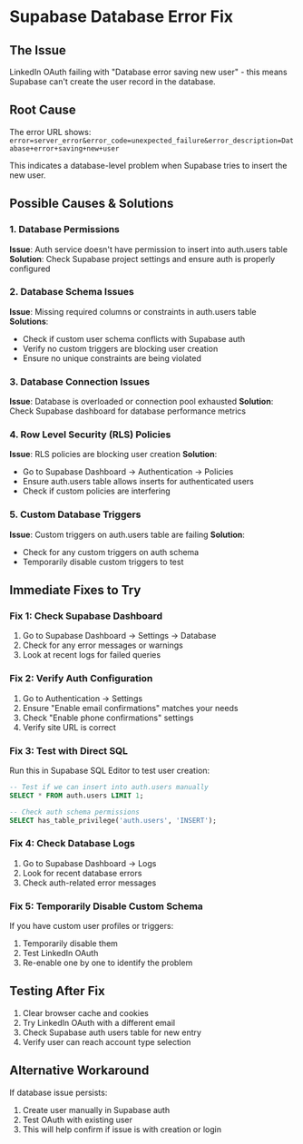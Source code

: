 # Supabase Database Error Fix

## The Issue
LinkedIn OAuth failing with "Database error saving new user" - this means Supabase can't create the user record in the database.

## Root Cause
The error URL shows: `error=server_error&error_code=unexpected_failure&error_description=Database+error+saving+new+user`

This indicates a database-level problem when Supabase tries to insert the new user.

## Possible Causes & Solutions

### 1. Database Permissions
**Issue**: Auth service doesn't have permission to insert into auth.users table
**Solution**: Check Supabase project settings and ensure auth is properly configured

### 2. Database Schema Issues
**Issue**: Missing required columns or constraints in auth.users table
**Solutions**:
- Check if custom user schema conflicts with Supabase auth
- Verify no custom triggers are blocking user creation
- Ensure no unique constraints are being violated

### 3. Database Connection Issues
**Issue**: Database is overloaded or connection pool exhausted
**Solution**: Check Supabase dashboard for database performance metrics

### 4. Row Level Security (RLS) Policies
**Issue**: RLS policies are blocking user creation
**Solution**: 
- Go to Supabase Dashboard → Authentication → Policies
- Ensure auth.users table allows inserts for authenticated users
- Check if custom policies are interfering

### 5. Custom Database Triggers
**Issue**: Custom triggers on auth.users table are failing
**Solution**: 
- Check for any custom triggers on auth schema
- Temporarily disable custom triggers to test

## Immediate Fixes to Try

### Fix 1: Check Supabase Dashboard
1. Go to Supabase Dashboard → Settings → Database
2. Check for any error messages or warnings
3. Look at recent logs for failed queries

### Fix 2: Verify Auth Configuration
1. Go to Authentication → Settings
2. Ensure "Enable email confirmations" matches your needs
3. Check "Enable phone confirmations" settings
4. Verify site URL is correct

### Fix 3: Test with Direct SQL
Run this in Supabase SQL Editor to test user creation:
```sql
-- Test if we can insert into auth.users manually
SELECT * FROM auth.users LIMIT 1;

-- Check auth schema permissions
SELECT has_table_privilege('auth.users', 'INSERT');
```

### Fix 4: Check Database Logs
1. Go to Supabase Dashboard → Logs
2. Look for recent database errors
3. Check auth-related error messages

### Fix 5: Temporarily Disable Custom Schema
If you have custom user profiles or triggers:
1. Temporarily disable them
2. Test LinkedIn OAuth
3. Re-enable one by one to identify the problem

## Testing After Fix
1. Clear browser cache and cookies
2. Try LinkedIn OAuth with a different email
3. Check Supabase auth users table for new entry
4. Verify user can reach account type selection

## Alternative Workaround
If database issue persists:
1. Create user manually in Supabase auth
2. Test OAuth with existing user
3. This will help confirm if issue is with creation or login
